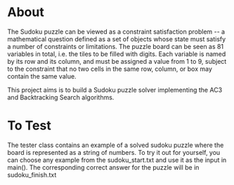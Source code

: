 # **About**

The Sudoku puzzle can be viewed as a constraint satisfaction problem --  a mathematical question defined as a set of objects whose state must satisfy a number of constraints or limitations. 
The puzzle board can be seen as 81 variables in total, i.e. the tiles to be filled with digits. Each variable is named by its row and its column, and must be assigned a value from 1 to 9, subject to the constraint 
that no two cells in the same row, column, or box may contain the same value.

This project aims is to build a Sudoku puzzle solver implementing the AC3 and Backtracking Search algorithms.

# **To Test**

The tester class contains an example of a solved sudoku puzzle where the board is represented as a string of numbers. To try it out for yourself, you can choose any example from the sudoku_start.txt and use it as the input
in main(). The corresponding correct answer for the puzzle will be in sudoku_finish.txt
